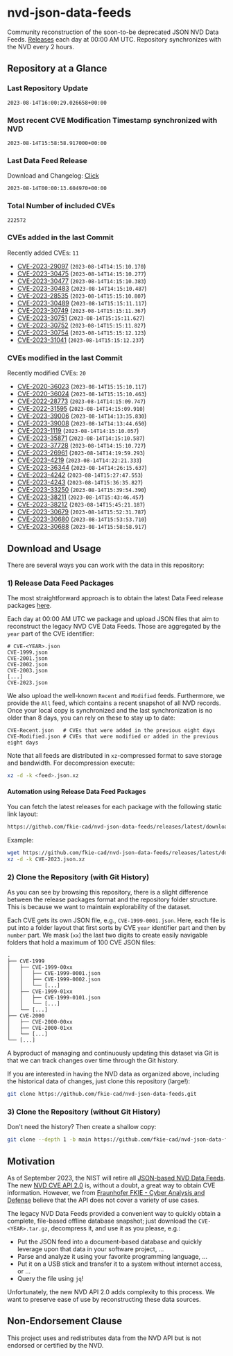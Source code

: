 # nvd-json-data-feeds

Community reconstruction of the soon-to-be deprecated JSON NVD Data Feeds. 
[Releases](https://github.com/fkie-cad/nvd-json-data-feeds/releases/latest) each day at 00:00 AM UTC.
Repository synchronizes with the NVD every 2 hours.

## Repository at a Glance

### Last Repository Update

```plain
2023-08-14T16:00:29.026658+00:00
```

### Most recent CVE Modification Timestamp synchronized with NVD

```plain
2023-08-14T15:58:58.917000+00:00
```

### Last Data Feed Release

Download and Changelog: [Click](https://github.com/fkie-cad/nvd-json-data-feeds/releases/latest)

```plain
2023-08-14T00:00:13.604970+00:00
```

### Total Number of included CVEs

```plain
222572
```

### CVEs added in the last Commit

Recently added CVEs: `11`

* [CVE-2023-29097](CVE-2023/CVE-2023-290xx/CVE-2023-29097.json) (`2023-08-14T14:15:10.170`)
* [CVE-2023-30475](CVE-2023/CVE-2023-304xx/CVE-2023-30475.json) (`2023-08-14T14:15:10.277`)
* [CVE-2023-30477](CVE-2023/CVE-2023-304xx/CVE-2023-30477.json) (`2023-08-14T14:15:10.383`)
* [CVE-2023-30483](CVE-2023/CVE-2023-304xx/CVE-2023-30483.json) (`2023-08-14T14:15:10.487`)
* [CVE-2023-28535](CVE-2023/CVE-2023-285xx/CVE-2023-28535.json) (`2023-08-14T15:15:10.807`)
* [CVE-2023-30489](CVE-2023/CVE-2023-304xx/CVE-2023-30489.json) (`2023-08-14T15:15:11.117`)
* [CVE-2023-30749](CVE-2023/CVE-2023-307xx/CVE-2023-30749.json) (`2023-08-14T15:15:11.367`)
* [CVE-2023-30751](CVE-2023/CVE-2023-307xx/CVE-2023-30751.json) (`2023-08-14T15:15:11.627`)
* [CVE-2023-30752](CVE-2023/CVE-2023-307xx/CVE-2023-30752.json) (`2023-08-14T15:15:11.827`)
* [CVE-2023-30754](CVE-2023/CVE-2023-307xx/CVE-2023-30754.json) (`2023-08-14T15:15:12.123`)
* [CVE-2023-31041](CVE-2023/CVE-2023-310xx/CVE-2023-31041.json) (`2023-08-14T15:15:12.237`)


### CVEs modified in the last Commit

Recently modified CVEs: `20`

* [CVE-2020-36023](CVE-2020/CVE-2020-360xx/CVE-2020-36023.json) (`2023-08-14T15:15:10.117`)
* [CVE-2020-36024](CVE-2020/CVE-2020-360xx/CVE-2020-36024.json) (`2023-08-14T15:15:10.463`)
* [CVE-2022-28773](CVE-2022/CVE-2022-287xx/CVE-2022-28773.json) (`2023-08-14T14:15:09.747`)
* [CVE-2022-31595](CVE-2022/CVE-2022-315xx/CVE-2022-31595.json) (`2023-08-14T14:15:09.910`)
* [CVE-2023-39006](CVE-2023/CVE-2023-390xx/CVE-2023-39006.json) (`2023-08-14T14:13:35.830`)
* [CVE-2023-39008](CVE-2023/CVE-2023-390xx/CVE-2023-39008.json) (`2023-08-14T14:13:44.650`)
* [CVE-2023-1119](CVE-2023/CVE-2023-11xx/CVE-2023-1119.json) (`2023-08-14T14:15:10.057`)
* [CVE-2023-35871](CVE-2023/CVE-2023-358xx/CVE-2023-35871.json) (`2023-08-14T14:15:10.587`)
* [CVE-2023-37728](CVE-2023/CVE-2023-377xx/CVE-2023-37728.json) (`2023-08-14T14:15:10.727`)
* [CVE-2023-26961](CVE-2023/CVE-2023-269xx/CVE-2023-26961.json) (`2023-08-14T14:19:59.293`)
* [CVE-2023-4219](CVE-2023/CVE-2023-42xx/CVE-2023-4219.json) (`2023-08-14T14:22:21.333`)
* [CVE-2023-36344](CVE-2023/CVE-2023-363xx/CVE-2023-36344.json) (`2023-08-14T14:26:15.637`)
* [CVE-2023-4242](CVE-2023/CVE-2023-42xx/CVE-2023-4242.json) (`2023-08-14T15:27:47.553`)
* [CVE-2023-4243](CVE-2023/CVE-2023-42xx/CVE-2023-4243.json) (`2023-08-14T15:36:35.827`)
* [CVE-2023-33250](CVE-2023/CVE-2023-332xx/CVE-2023-33250.json) (`2023-08-14T15:39:54.390`)
* [CVE-2023-38211](CVE-2023/CVE-2023-382xx/CVE-2023-38211.json) (`2023-08-14T15:43:46.457`)
* [CVE-2023-38212](CVE-2023/CVE-2023-382xx/CVE-2023-38212.json) (`2023-08-14T15:45:21.187`)
* [CVE-2023-30679](CVE-2023/CVE-2023-306xx/CVE-2023-30679.json) (`2023-08-14T15:52:31.787`)
* [CVE-2023-30680](CVE-2023/CVE-2023-306xx/CVE-2023-30680.json) (`2023-08-14T15:53:53.710`)
* [CVE-2023-30688](CVE-2023/CVE-2023-306xx/CVE-2023-30688.json) (`2023-08-14T15:58:58.917`)


## Download and Usage

There are several ways you can work with the data in this repository:

### 1) Release Data Feed Packages

The most straightforward approach is to obtain the latest Data Feed release packages [here](https://github.com/fkie-cad/nvd-json-data-feeds/releases/latest).

Each day at 00:00 AM UTC we package and upload JSON files that aim to reconstruct the legacy NVD CVE Data Feeds.
Those are aggregated by the `year` part of the CVE identifier:

```
# CVE-<YEAR>.json
CVE-1999.json
CVE-2001.json
CVE-2002.json
CVE-2003.json
[...]
CVE-2023.json
```

We also upload the well-known `Recent` and `Modified` feeds.
Furthermore, we provide the `All` feed, which contains a recent snapshot of all NVD records.
Once your local copy is synchronized and the last synchronization is no older than 8 days, you can rely on these to stay up to date:

```plain
CVE-Recent.json   # CVEs that were added in the previous eight days
CVE-Modified.json # CVEs that were modified or added in the previous eight days
```

Note that all feeds are distributed in `xz`-compressed format to save storage and bandwidth.
For decompression execute:

```sh
xz -d -k <feed>.json.xz
```


#### Automation using Release Data Feed Packages

You can fetch the latest releases for each package with the following static link layout:

```sh
https://github.com/fkie-cad/nvd-json-data-feeds/releases/latest/download/CVE-<YEAR>.json.xz
```

Example:

```sh
wget https://github.com/fkie-cad/nvd-json-data-feeds/releases/latest/download/CVE-2023.json.xz
xz -d -k CVE-2023.json.xz
```

### 2) Clone the Repository (with Git History)

As you can see by browsing this repository, there is a slight difference between the release packages format and the repository folder structure.
This is because we want to maintain explorability of the dataset.

Each CVE gets its own JSON file, e.g., `CVE-1999-0001.json`.
Here, each file is put into a folder layout that first sorts by CVE `year` identifier part and then by `number` part.
We mask (`xx`) the last two digits to create easily navigable folders that hold a maximum of 100 CVE JSON files:

```plain
.
├── CVE-1999
│   ├── CVE-1999-00xx
│   │   ├── CVE-1999-0001.json
│   │   ├── CVE-1999-0002.json
│   │   └── [...]
│   ├── CVE-1999-01xx
│   │   ├── CVE-1999-0101.json
│   │   └── [...]
│   └── [...]
├── CVE-2000
│   ├── CVE-2000-00xx
│   ├── CVE-2000-01xx
│   └── [...]
└── [...]
```

A byproduct of managing and continuously updating this dataset via Git is that we can track changes over time through the Git history.

If you are interested in having the NVD data as organized above, including the historical data of changes, just clone this repository (large!):

```sh
git clone https://github.com/fkie-cad/nvd-json-data-feeds.git
```

### 3) Clone the Repository (without Git History)

Don't need the history? Then create a shallow copy:

```sh
git clone --depth 1 -b main https://github.com/fkie-cad/nvd-json-data-feeds.git
```

## Motivation

As of September 2023, the NIST will retire all [JSON-based NVD Data Feeds](https://nvd.nist.gov/vuln/data-feeds#divRetirementBanner-1).
The new [NVD CVE API 2.0](https://nvd.nist.gov/developers/vulnerabilities) is, without a doubt, a great way to obtain CVE information.
However, we from [Fraunhofer FKIE - Cyber Analysis and Defense](https://www.fkie.fraunhofer.de/en/departments/cad.html) believe that the API does not cover a variety of use cases.

The legacy NVD Data Feeds provided a convenient way to quickly obtain a complete, file-based offline database snapshot; just download the `CVE-<YEAR>.tar.gz`, decompress it, and use it as you please, e.g.:

* Put the JSON feed into a document-based database and quickly leverage upon that data in your software project, ...
* Parse and analyze it using your favorite programming language, ...
* Put it on a USB stick and transfer it to a system without internet access, or ...
* Query the file using `jq`!

Unfortunately, the new NVD API 2.0 adds complexity to this process.
We want to preserve ease of use by reconstructing these data sources.

## Non-Endorsement Clause

This project uses and redistributes data from the NVD API but is not endorsed or certified by the NVD.